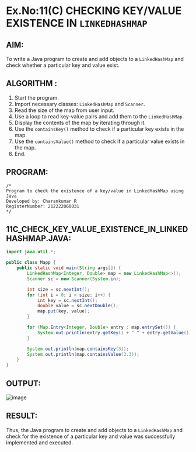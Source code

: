 # Ex.No:11(C) CHECKING KEY/VALUE EXISTENCE IN `LINKEDHASHMAP`

## AIM:
To write a Java program to create and add objects to a `LinkedHashMap` and check whether a particular key and value exist.

## ALGORITHM :
1. Start the program.
2. Import necessary classes: `LinkedHashMap` and `Scanner`.
3. Read the size of the map from user input.
4. Use a loop to read key-value pairs and add them to the `LinkedHashMap`.
5. Display the contents of the map by iterating through it.
6. Use the `containsKey()` method to check if a particular key exists in the map.
7. Use the `containsValue()` method to check if a particular value exists in the map.
8. End.

## PROGRAM:
```
/*
Program to check the existence of a key/value in LinkedHashMap using Java
Developed by: Charankumar R
RegisterNumber: 212222060031
*/
```

## 11C_CHECK_KEY_VALUE_EXISTENCE_IN_LINKEDHASHMAP.JAVA:
```java
import java.util.*;

public class Mapp {
    public static void main(String args[]) {
        LinkedHashMap<Integer, Double> map = new LinkedHashMap<>();
        Scanner sc = new Scanner(System.in);

        int size = sc.nextInt();
        for (int i = 0; i < size; i++) {
            int key = sc.nextInt();
            double value = sc.nextDouble();
            map.put(key, value);
        }

        for (Map.Entry<Integer, Double> entry : map.entrySet()) {
            System.out.println(entry.getKey() + " " + entry.getValue());
        }

        System.out.println(map.containsKey(3));
        System.out.println(map.containsValue(3.3));
    }
}
```

## OUTPUT:
![image](https://github.com/user-attachments/assets/ddfa100d-3063-4d41-964a-f7315d6088f9)




## RESULT:
Thus, the Java program to create and add objects to a `LinkedHashMap` and check for the existence of a particular key and value was successfully implemented and executed.
